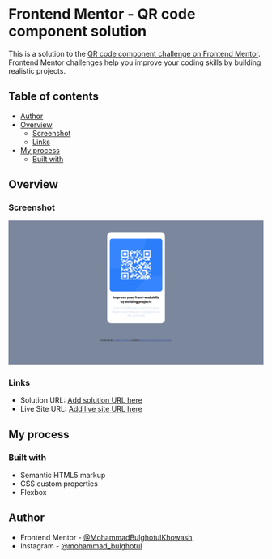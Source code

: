 # Frontend Mentor - QR code component solution

This is a solution to the [QR code component challenge on Frontend Mentor](https://www.frontendmentor.io/challenges/qr-code-component-iux_sIO_H). Frontend Mentor challenges help you improve your coding skills by building realistic projects. 

## Table of contents

- [Author](#author)
- [Overview](#overview)
  - [Screenshot](#screenshot)
  - [Links](#links)
- [My process](#my-process)
  - [Built with](#built-with)

## Overview

### Screenshot

![](images/overview.png)

### Links

- Solution URL: [Add solution URL here](https://www.frontendmentor.io/solutions/qr-qode-landing-pages-JJVVxJVL2B)
- Live Site URL: [Add live site URL here](https://mohammadbulghotulkhowash.github.io/qr-code-landing-page.github.io/)

## My process

### Built with

- Semantic HTML5 markup
- CSS custom properties
- Flexbox

## Author

- Frontend Mentor - [@MohammadBulghotulKhowash](https://www.frontendmentor.io/profile/MohammadBulghotulKhowash)
- Instagram - [@mohammad_bulghotul](https://www.instagram.com/mohammad_bulghotul?igsh=MXB4djU3YXRhejNheA==)
